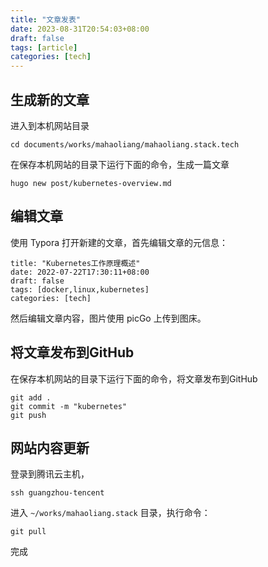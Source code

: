 ```yaml
---
title: "文章发表"
date: 2023-08-31T20:54:03+08:00
draft: false
tags: [article]
categories: [tech]
---
```


## 生成新的文章

进入到本机网站目录

```
cd documents/works/mahaoliang/mahaoliang.stack.tech
```

在保存本机网站的目录下运行下面的命令，生成一篇文章

```
hugo new post/kubernetes-overview.md
```

## 编辑文章

使用 Typora 打开新建的文章，首先编辑文章的元信息：

```
title: "Kubernetes工作原理概述"
date: 2022-07-22T17:30:11+08:00
draft: false
tags: [docker,linux,kubernetes]
categories: [tech]
```

然后编辑文章内容，图片使用 picGo 上传到图床。

## 将文章发布到GitHub

在保存本机网站的目录下运行下面的命令，将文章发布到GitHub

```
git add .
git commit -m "kubernetes"
git push
```

## 网站内容更新

登录到腾讯云主机，

```
ssh guangzhou-tencent
```

进入 `~/works/mahaoliang.stack` 目录，执行命令：

```
git pull
```

完成

